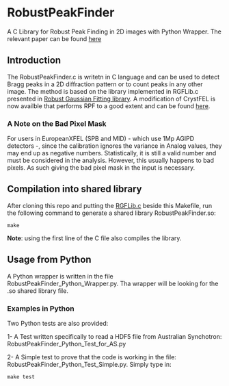 # RobustPeakFinder
A C Library for Robust Peak Finding in 2D images with Python Wrapper. The relevant paper can be found [here](http://scripts.iucr.org/cgi-bin/paper?S1600576717014340)

## Introduction
The RobustPeakFinder.c is writetn in C language and can be used to detect Bragg peaks in a 2D diffraction pattern or to count peaks in any other image. The method is based on the library implemented in RGFLib.c presented in [Robust Gaussian Fitting library](https://github.com/ARSadri/RGFLib). A modification of CrystFEL is now availble that performs RPF to a good extent and can be found [here](https://stash.desy.de/projects/RFEL/repos/crystfel/browse).

### A Note on the Bad Pixel Mask
For users in EuropeanXFEL (SPB and MID) - which use 1Mp AGIPD detectors -, since the calibration ignores the variance in Analog values, they may end up as negative numbers. Statistically, it is still a valid number and must be considered in the analysis. However, this usually happens to bad pixels. As such giving the bad pixel mask in the input is necessary.

## Compilation into shared library
After cloning this repo and putting the [RGFLib.c](https://raw.githubusercontent.com/ARSadri/RobustGaussianFittingLibrary/master/RobustGaussianFittingLibrary/RGFLib.c) beside this Makefile, run the following command to generate a shared library RobustPeakFinder.so:
```
make
```
**Note**: using the first line of the C file also compiles the library.
## Usage from Python
A Python wrapper is written in the file RobustPeakFinder_Python_Wrapper.py. Tha wrapper will be looking for the .so shared library file.

### Examples in Python 
Two Python tests are also provided:

1- A Test written specifically to read a HDF5 file from Australian Synchotron:
RobustPeakFinder_Python_Test_for_AS.py

2- A Simple test to prove that the code is working in the file: RobustPeakFinder_Python_Test_Simple.py.
Simply type in:
```
make test
```
